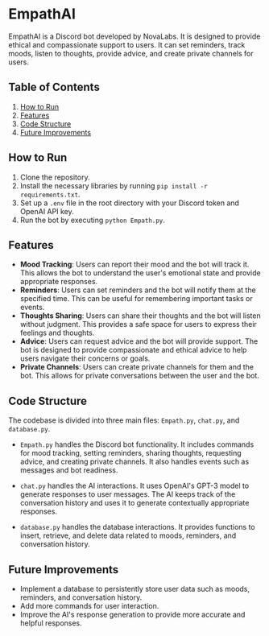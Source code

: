 # EmpathAI

EmpathAI is a Discord bot developed by NovaLabs. It is designed to provide ethical and compassionate support to users. It can set reminders, track moods, listen to thoughts, provide advice, and create private channels for users.

## Table of Contents
1. [How to Run](#how-to-run)
2. [Features](#features)
3. [Code Structure](#code-structure)
4. [Future Improvements](#future-improvements)

## How to Run
1. Clone the repository.
2. Install the necessary libraries by running `pip install -r requirements.txt`.
3. Set up a `.env` file in the root directory with your Discord token and OpenAI API key.
4. Run the bot by executing `python Empath.py`.

## Features
- **Mood Tracking**: Users can report their mood and the bot will track it. This allows the bot to understand the user's emotional state and provide appropriate responses.
- **Reminders**: Users can set reminders and the bot will notify them at the specified time. This can be useful for remembering important tasks or events.
- **Thoughts Sharing**: Users can share their thoughts and the bot will listen without judgment. This provides a safe space for users to express their feelings and thoughts.
- **Advice**: Users can request advice and the bot will provide support. The bot is designed to provide compassionate and ethical advice to help users navigate their concerns or goals.
- **Private Channels**: Users can create private channels for them and the bot. This allows for private conversations between the user and the bot.

## Code Structure

The codebase is divided into three main files: `Empath.py`, `chat.py`, and `database.py`.

- `Empath.py` handles the Discord bot functionality. It includes commands for mood tracking, setting reminders, sharing thoughts, requesting advice, and creating private channels. It also handles events such as messages and bot readiness.

- `chat.py` handles the AI interactions. It uses OpenAI's GPT-3 model to generate responses to user messages. The AI keeps track of the conversation history and uses it to generate contextually appropriate responses.

- `database.py` handles the database interactions. It provides functions to insert, retrieve, and delete data related to moods, reminders, and conversation history.

## Future Improvements
- Implement a database to persistently store user data such as moods, reminders, and conversation history.
- Add more commands for user interaction.
- Improve the AI's response generation to provide more accurate and helpful responses.